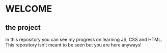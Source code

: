 # WELCOME    
## the project     
In this repository you can see my progress on learning JS, CSS and HTML.   
This repository isn't meant to be seen but you are here anyways!   
